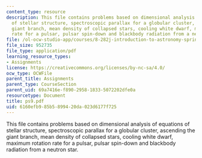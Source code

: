 ```yaml
---
content_type: resource
description: This file contains problems based on dimensional analysis of equations
  of stellar structure, spectroscopic parallax for a globular cluster, ascending the
  giant branch, mean density of collapsed stars, cooling white dwarf, maximum rotation
  rate for a pulsar, pulsar spin-down and blackbody radiation from a neutron star.
file: /ol-ocw-studio-app/courses/8-282j-introduction-to-astronomy-spring-2006/6160efb985b5899420da023d6177f725_ps9.pdf
file_size: 952735
file_type: application/pdf
learning_resource_types:
- Assignments
license: https://creativecommons.org/licenses/by-nc-sa/4.0/
ocw_type: OCWFile
parent_title: Assignments
parent_type: CourseSection
parent_uid: 69a7416e-f890-2958-1833-5072202dfe0a
resourcetype: Document
title: ps9.pdf
uid: 6160efb9-85b5-8994-20da-023d6177f725
---
```

This file contains problems based on dimensional analysis of equations of stellar structure, spectroscopic parallax for a globular cluster, ascending the giant branch, mean density of collapsed stars, cooling white dwarf, maximum rotation rate for a pulsar, pulsar spin-down and blackbody radiation from a neutron star.